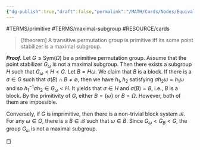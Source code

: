 ```yaml
---
{"dg-publish":true,"draft":false,"permalink":"/MATH/Cards/Nodes/Equivalent Condition of Primitivity/","dgPassFrontmatter":true}
---
```


#TERMS/primitive #TERMS/maximal-subgroup #RESOURCE/cards 

> [!theorem]
> A transitive permutation group is primitive iff its some point stabilizer is a maximal subgroup.

**_Proof._**
Let $G\leq\mathrm{Sym}(\Omega)$ be a primitive permutation group. Assume that the point stabilizer $G_\omega$ is not a maximal subgroup. Then there exists a subgroup $H$ such that $G_\omega<H<G$. Let $B=H\omega$. We claim that $B$ is a block. If there is a $\sigma\in G$ such that $\sigma(B)\cap B\neq\emptyset$, then we have $h_1,h_2$ satisfying $\sigma h_2\omega=h_1\omega$ and so $h_1^{-1}\sigma h_2\in G_\omega<H$. It yields that $\sigma\in H$ and $\sigma(B)=B$, i.e., $B$ is a block. By the primitivity of $G$, either $B=\{\omega\}$ or $B=\Omega$. However, both of them are impossible.

Conversely, if $G$ is imprimitive, then there is a non-trivial block system $\mathcal B$. For any $\omega\in\Omega$, there is a $B\in\mathcal B$ such that $\omega\in B$. Since $G_\omega<G_B<G$, the group $G_\omega$ is not a maximal subgroup.
<p align="left">□</p>
